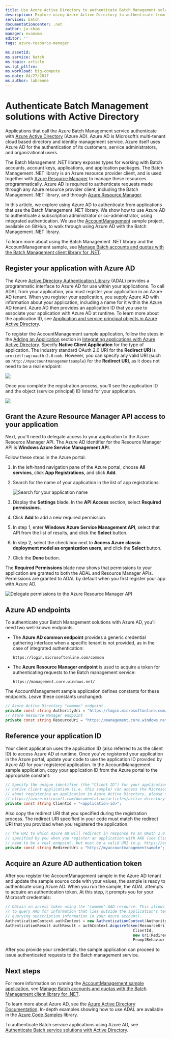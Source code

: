 ```yaml
---
title: Use Azure Active Directory to authenticate Batch Management solutions
description: Explore using Azure Active Directory to authenticate from applications that use the Batch Management .NET library.
services: batch
documentationcenter: .net
author: ju-shim
manager: evansma
editor: ''
tags: azure-resource-manager

ms.assetid: 
ms.service: batch
ms.topic: article
ms.tgt_pltfrm: 
ms.workload: big-compute
ms.date: 04/27/2017
ms.author: labrenne
---
```


# Authenticate Batch Management solutions with Active Directory

Applications that call the Azure Batch Management service authenticate with [Azure Active Directory][aad_about] (Azure AD). Azure AD is Microsoft’s multi-tenant cloud based directory and identity management service. Azure itself uses Azure AD for the authentication of its customers, service administrators, and organizational users.

The Batch Management .NET library exposes types for working with Batch accounts, account keys, applications, and application packages. The Batch Management .NET library is an Azure resource provider client, and is used together with [Azure Resource Manager][resman_overview] to manage these resources programmatically. Azure AD is required to authenticate requests made through any Azure resource provider client, including the Batch Management .NET library, and through [Azure Resource Manager][resman_overview].

In this article, we explore using Azure AD to authenticate from applications that use the Batch Management .NET library. We show how to use Azure AD to authenticate a subscription administrator or co-administrator, using integrated authentication. We use the [AccountManagement][acct_mgmt_sample] sample project, available on GitHub, to walk through using Azure AD with the Batch Management .NET library.

To learn more about using the Batch Management .NET library and the AccountManagement sample, see [Manage Batch accounts and quotas with the Batch Management client library for .NET](batch-management-dotnet.md).

## Register your application with Azure AD

The Azure [Active Directory Authentication Library][aad_adal] (ADAL) provides a programmatic interface to Azure AD for use within your applications. To call ADAL from your application, you must register your application in an Azure AD tenant. When you register your application, you supply Azure AD with information about your application, including a name for it within the Azure AD tenant. Azure AD then provides an application ID that you use to associate your application with Azure AD at runtime. To learn more about the application ID, see [Application and service principal objects in Azure Active Directory](../active-directory/develop/app-objects-and-service-principals.md).

To register the AccountManagement sample application, follow the steps in the [Adding an Application](../active-directory/develop/quickstart-register-app.md) section in [Integrating applications with Azure Active Directory][aad_integrate]. Specify **Native Client Application** for the type of application. The industry standard OAuth 2.0 URI for the **Redirect URI** is `urn:ietf:wg:oauth:2.0:oob`. However, you can specify any valid URI (such as `http://myaccountmanagementsample`) for the **Redirect URI**, as it does not need to be a real endpoint:

![](./media/batch-aad-auth-management/app-registration-management-plane.png)

Once you complete the registration process, you'll see the application ID and the object (service principal) ID listed for your application.  

![](./media/batch-aad-auth-management/app-registration-client-id.png)

## Grant the Azure Resource Manager API access to your application

Next, you'll need to delegate access to your application to the Azure Resource Manager API. The Azure AD identifier for the Resource Manager API is **Windows Azure Service Management API**.

Follow these steps in the Azure portal:

1. In the left-hand navigation pane of the Azure portal, choose **All services**, click **App Registrations**, and click **Add**.
2. Search for the name of your application in the list of app registrations:

    ![Search for your application name](./media/batch-aad-auth-management/search-app-registration.png)

3. Display the **Settings** blade. In the **API Access** section, select **Required permissions**.
4. Click **Add** to add a new required permission. 
5. In step 1, enter **Windows Azure Service Management API**, select that API from the list of results, and click the **Select** button.
6. In step 2, select the check box next to **Access Azure classic deployment model as organization users**, and click the **Select** button.
7. Click the **Done** button.

The **Required Permissions** blade now shows that permissions to your application are granted to both the ADAL and Resource Manager APIs. Permissions are granted to ADAL by default when you first register your app with Azure AD.

![Delegate permissions to the Azure Resource Manager API](./media/batch-aad-auth-management/required-permissions-management-plane.png)

## Azure AD endpoints

To authenticate your Batch Management solutions with Azure AD, you'll need two well-known endpoints.

- The **Azure AD common endpoint** provides a generic credential gathering interface when a specific tenant is not provided, as in the case of integrated authentication:

    `https://login.microsoftonline.com/common`

- The **Azure Resource Manager endpoint** is used to acquire a token for authenticating requests to the Batch management service:

    `https://management.core.windows.net/`

The AccountManagement sample application defines constants for these endpoints. Leave these constants unchanged:

```csharp
// Azure Active Directory "common" endpoint.
private const string AuthorityUri = "https://login.microsoftonline.com/common";
// Azure Resource Manager endpoint 
private const string ResourceUri = "https://management.core.windows.net/";
```

## Reference your application ID 

Your client application uses the application ID (also referred to as the client ID) to access Azure AD at runtime. Once you've registered your application in the Azure portal, update your code to use the application ID provided by Azure AD for your registered application. In the AccountManagement sample application, copy your application ID from the Azure portal to the appropriate constant:

```csharp
// Specify the unique identifier (the "Client ID") for your application. This is required so that your
// native client application (i.e. this sample) can access the Microsoft Azure AD Graph API. For information
// about registering an application in Azure Active Directory, please see "Adding an Application" here:
// https://azure.microsoft.com/documentation/articles/active-directory-integrating-applications/
private const string ClientId = "<application-id>";
```
Also copy the redirect URI that you specified during the registration process. The redirect URI specified in your code must match the redirect URI that you provided when you registered the application.

```csharp
// The URI to which Azure AD will redirect in response to an OAuth 2.0 request. This value is
// specified by you when you register an application with AAD (see ClientId comment). It does not
// need to be a real endpoint, but must be a valid URI (e.g. https://accountmgmtsampleapp).
private const string RedirectUri = "http://myaccountmanagementsample";
```

## Acquire an Azure AD authentication token

After you register the AccountManagement sample in the Azure AD tenant and update the sample source code with your values, the sample is ready to authenticate using Azure AD. When you run the sample, the ADAL attempts to acquire an authentication token. At this step, it prompts you for your Microsoft credentials: 

```csharp
// Obtain an access token using the "common" AAD resource. This allows the application
// to query AAD for information that lies outside the application's tenant (such as for
// querying subscription information in your Azure account).
AuthenticationContext authContext = new AuthenticationContext(AuthorityUri);
AuthenticationResult authResult = authContext.AcquireToken(ResourceUri,
                                                        ClientId,
                                                        new Uri(RedirectUri),
                                                        PromptBehavior.Auto);
```

After you provide your credentials, the sample application can proceed to issue authenticated requests to the Batch management service. 

## Next steps

For more information on running the [AccountManagement sample application][acct_mgmt_sample], see [Manage Batch accounts and quotas with the Batch Management client library for .NET](batch-management-dotnet.md).

To learn more about Azure AD, see the [Azure Active Directory Documentation](https://docs.microsoft.com/azure/active-directory/). In-depth examples showing how to use ADAL are available in the [Azure Code Samples](https://azure.microsoft.com/resources/samples/?service=active-directory) library.

To authenticate Batch service applications using Azure AD, see [Authenticate Batch service solutions with Active Directory](batch-aad-auth.md). 


[aad_about]:../active-directory/fundamentals/active-directory-whatis.md "What is Azure Active Directory?"
[aad_adal]: ../active-directory/active-directory-authentication-libraries.md
[aad_auth_scenarios]:../active-directory/develop/authentication-scenarios.md "Authentication Scenarios for Azure AD"
[aad_integrate]: ../active-directory/active-directory-integrating-applications.md "Integrating Applications with Azure Active Directory"
[acct_mgmt_sample]: https://github.com/Azure/azure-batch-samples/tree/master/CSharp/AccountManagement
[azure_portal]: https://portal.azure.com
[resman_overview]: ../azure-resource-manager/management/overview.md
